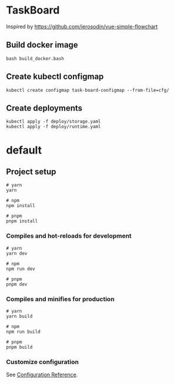 # TaskBoard

Inspired by https://github.com/ierosodin/vue-simple-flowchart

## Build docker image
```
bash build_docker.bash
```

## Create kubectl configmap
```
kubectl create configmap task-board-configmap --from-file=cfg/
```


## Create deployments
```
kubectl apply -f deploy/storage.yaml
kubectl apply -f deploy/runtime.yaml
```

# default

## Project setup

```
# yarn
yarn

# npm
npm install

# pnpm
pnpm install
```

### Compiles and hot-reloads for development

```
# yarn
yarn dev

# npm
npm run dev

# pnpm
pnpm dev
```

### Compiles and minifies for production

```
# yarn
yarn build

# npm
npm run build

# pnpm
pnpm build
```

### Customize configuration

See [Configuration Reference](https://vitejs.dev/config/).


